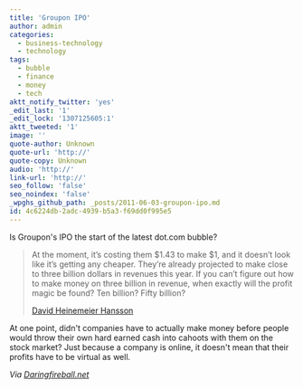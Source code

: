 ```yaml
---
title: 'Groupon IPO'
author: admin
categories:
  - business-technology
  - technology
tags:
  - bubble
  - finance
  - money
  - tech
aktt_notify_twitter: 'yes'
_edit_last: '1'
_edit_lock: '1307125605:1'
aktt_tweeted: '1'
image: ''
quote-author: Unknown
quote-url: 'http://'
quote-copy: Unknown
audio: 'http://'
link-url: 'http://'
seo_follow: 'false'
seo_noindex: 'false'
_wpghs_github_path: _posts/2011-06-03-groupon-ipo.md
id: 4c6224db-2adc-4939-b5a3-f69dd0f995e5
---
```

<p>Is Groupon's IPO the start of the latest dot.com bubble?</p>
<blockquote><p>At the moment, it’s costing them $1.43 to make $1, and it doesn’t look like it’s getting any cheaper. They’re already projected to make close to three billion dollars in revenues this year. If you can’t figure out how to make money on three billion in revenue, when exactly will the profit magic be found? Ten billion? Fifty billion?</p>
<p><a href="http://shortlogic.tumblr.com/post/6142108636/groupon-ipo-pass-on-this-deal">David Heinemeier Hansson</a></p></blockquote>
<p>At one point, didn't companies have to actually make money before people would throw their own hard earned cash into cahoots with them on the stock market? Just because a company is online, it doesn't mean that their profits have to be virtual as well.</p>
<p><em>Via <a href="http://daringfireball.net/linked/2011/06/03/dhh-groupon">Daringfireball.net</a></em></p>
